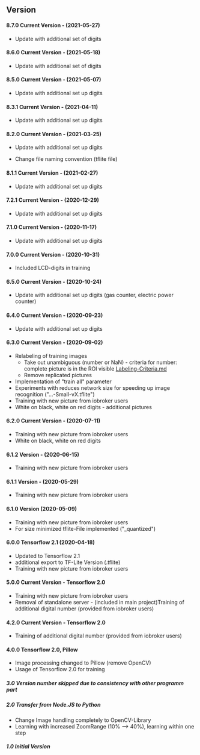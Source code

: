 ## Version
#### 8.7.0 Current Version - (2021-05-27)

* Update with additional set of digits

#### 8.6.0 Current Version - (2021-05-18)

* Update with additional set of digits

#### 8.5.0 Current Version - (2021-05-07)

* Update with additional set up digits

#### 8.3.1 Current Version - (2021-04-11)

* Update with additional set up digits

#### 8.2.0 Current Version - (2021-03-25)

* Update with additional set up digits

* Change file naming convention (tflite file)

#### 8.1.1 Current Version - (2021-02-27)

* Update with additional set up digits

#### 7.2.1 Current Version - (2020-12-29)

* Update with additional set up digits

#### 7.1.0 Current Version - (2020-11-17)

* Update with additional set up digits

#### 7.0.0 Current Version - (2020-10-31)

* Included LCD-digits in training

#### 6.5.0 Current Version - (2020-10-24)

* Update with additional set up digits (gas counter, electric power counter)

#### 6.4.0 Current Version - (2020-09-23)

* Update with additional set up digits

#### 6.3.0 Current Version - (2020-09-02)

* Relabeling of training images
  * Take out unambiguous (number or NaN)  - criteria for number: complete picture is in the ROI visible
    [Labeling-Criteria.md](Labeling-Criteria.md)
  * Remove replicated pictures
* Implementation of "train all" parameter
* Experiments with reduces network size for speeding up image recognition ("...-Small-vX.tflite")
* Training with new picture from iobroker users
* White on black, white on red digits - additional pictures

#### 6.2.0 Current Version - (2020-07-11)

* Training with new picture from iobroker users
* White on black, white on red digits

#### 6.1.2 Version - (2020-06-15)

* Training with new picture from iobroker users

#### 6.1.1 Version - (2020-05-29)

* Training with new picture from iobroker users

#### 6.1.0 Version (2020-05-09)

* Training with new picture from iobroker users
* For size minimized tflite-File implemented ("_quantized")

#### 6.0.0 Tensorflow 2.1 (2020-04-18)

* Updated to Tensorflow 2.1
* additional export to TF-Lite Version (.tflite)
* Training with new picture from iobroker users

#### 5.0.0 Current Version - Tensorflow 2.0
* Training with new picture from iobroker users
* Removal of standalone server - (included in main project)Training of additional digital number (provided from iobroker users)
#### 4.2.0 Current Version - Tensorflow 2.0
* Training of additional digital number (provided from iobroker users)
#### 4.0.0 Tensorflow 2.0, Pillow
* Image processing changed to Pillow (remove OpenCV)
* Usage of Tensorflow 2.0 for training
##### 3.0 Version number skipped due to consistency with other programm part
##### 2.0 Transfer from Node.JS to Python
* Change Image handling completely to OpenCV-Library
* Learning with increased ZoomRange (10% --> 40%), learning within one step
##### 1.0 Initial Version